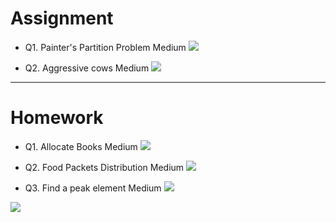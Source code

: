 # Assignment 

- Q1. Painter's Partition Problem Medium [![](https://img.shields.io/badge/-MEDIUM-yellow)]()

- Q2. Aggressive cows Medium [![](https://img.shields.io/badge/-MEDIUM-yellow)]()

*** 

# Homework
 
- Q1. Allocate Books Medium [![](https://img.shields.io/badge/-MEDIUM-yellow)]()

- Q2. Food Packets Distribution Medium [![](https://img.shields.io/badge/-MEDIUM-yellow)]()

- Q3. Find a peak element Medium [![](https://img.shields.io/badge/-MEDIUM-yellow)]()


[![](https://img.shields.io/badge/github-blue?style=for-the-badge)](https://github.com/pashmash372)



[//]: # (https://img.shields.io/badge/-EASY-green)
[//]: # ()
[//]: # ()
[//]: # (https://img.shields.io/badge/-MEDIUM-yellow)

[//]: # ()
[//]: # ()
[//]: # (https://img.shields.io/badge/-HARD-red)